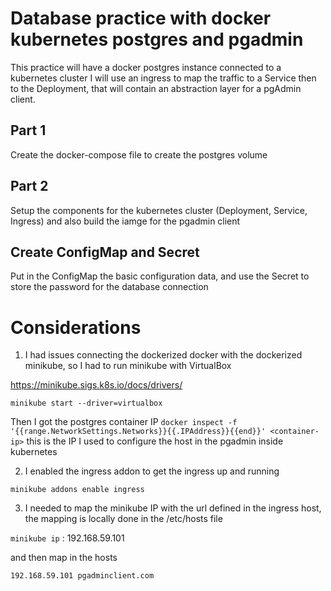 # Database practice with docker kubernetes postgres and pgadmin
This practice will have a docker postgres instance connected to a kubernetes cluster
I will use an ingress to map the traffic to a Service then to the Deployment, that will contain an abstraction layer
for a pgAdmin client.

## Part 1
Create the docker-compose file to create the postgres volume

## Part 2
Setup the components for the kubernetes cluster (Deployment, Service, Ingress) and also
build the iamge for the pgadmin client

## Create ConfigMap and Secret
Put in the ConfigMap the basic configuration data, and use the Secret to store the password for the database connection

# Considerations
1. I had issues connecting the dockerized docker with the dockerized minikube, so I had to run minikube with VirtualBox

https://minikube.sigs.k8s.io/docs/drivers/

```minikube start --driver=virtualbox``` 

Then I got the postgres container IP
```docker inspect -f '{{range.NetworkSettings.Networks}}{{.IPAddress}}{{end}}' <container-ip>```
this is the IP I used to configure the host in the pgadmin inside kubernetes

2. I enabled the ingress addon to get the ingress up and running

```minikube addons enable ingress```

3. I needed to map the minikube IP with the url defined in the ingress host, the mapping is locally done in the /etc/hosts file

```minikube ip``` : 192.168.59.101

and then map in the hosts

```192.168.59.101 pgadminclient.com```

